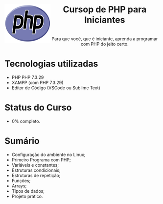 <head>
<div class="logo" align="center">
  <img src="./course-logo.png" align="left" height="125" width="150">
   <h1>Cursop de PHP para Iniciantes</h1>
   <br>
   <p1>Para que você, que é iniciante, aprenda a programar com PHP do jeito certo.</p1>
</div>
</head>

# Tecnologias utilizadas

- PHP PHP 7.3.29
- XAMPP (com PHP 7.3.29)
- Editor de Código (VSCode ou Sublime Text)

# Status do Curso

- 0% completo.

# Sumário

- Configuração do ambiente no Linux;
- Primeiro Programa com PHP;
- Variáveis e constantes;
- Estruturas condicionais;
- Estruturas de repetição;
- Funçôes;
- Arrays;
- Tipos de dados;
- Projeto prático.
